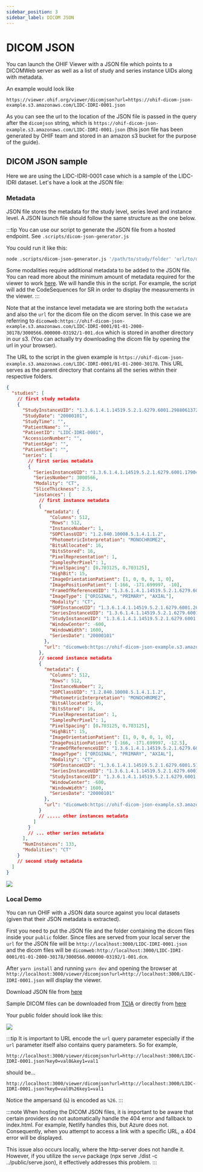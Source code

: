 ```yaml
---
sidebar_position: 3
sidebar_label: DICOM JSON
---
```


# DICOM JSON

You can launch the OHIF Viewer with a JSON file which points to a DICOMWeb
server as well as a list of study and series instance UIDs along with metadata.

An example would look like

`https://viewer.ohif.org/viewer/dicomjson?url=https://ohif-dicom-json-example.s3.amazonaws.com/LIDC-IDRI-0001.json`

As you can see the url to the location of the JSON file is passed in the query
after the `dicomjson` string, which is
`https://ohif-dicom-json-example.s3.amazonaws.com/LIDC-IDRI-0001.json` (this
json file has been generated by OHIF team and stored in an amazon s3 bucket for
the purpose of the guide).

## DICOM JSON sample

Here we are using the LIDC-IDRI-0001 case which is a sample of the LIDC-IDRI
dataset. Let's have a look at the JSON file:

### Metadata

JSON file stores the metadata for the study level, series level and instance
level. A JSON launch file should follow the same structure as the one below.

:::tip
You can use our script to generate the JSON file from a hosted endpoint. See
`.scripts/dicom-json-generator.js`

You could run it like this:

```bash
node .scripts/dicom-json-generator.js '/path/to/study/folder' 'url/to/dicom/server/folder' 'json/output/file.json'
```

Some modalities require additional metadata to be added to the JSON file. You can read more about the minimum amount of metadata required for the viewer to work [here](../../faq/technical#what-are-the-list-of-required-metadata-for-the-ohif-viewer-to-work). We will handle this in the script. For example, the script will add the CodeSequences for SR in order to display the measurements in the viewer.
:::


Note that at the instance level metadata we are storing both the `metadata` and
also the `url` for the dicom file on the dicom server. In this case we are
referring to
`dicomweb:https://ohif-dicom-json-example.s3.amazonaws.com/LIDC-IDRI-0001/01-01-2000-30178/3000566.000000-03192/1-001.dcm`
which is stored in another directory in our s3. (You can actually try
downloading the dicom file by opening the url in your browser).

The URL to the script in the given example is `https://ohif-dicom-json-example.s3.amazonaws.com/LIDC-IDRI-0001/01-01-2000-30178`. This URL serves as the parent directory that contains all the series within their respective folders.

```json
{
  "studies": [
    // first study metadata
    {
      "StudyInstanceUID": "1.3.6.1.4.1.14519.5.2.1.6279.6001.298806137288633453246975630178",
      "StudyDate": "20000101",
      "StudyTime": "",
      "PatientName": "",
      "PatientID": "LIDC-IDRI-0001",
      "AccessionNumber": "",
      "PatientAge": "",
      "PatientSex": "",
      "series": [
        // first series metadata
        {
          "SeriesInstanceUID": "1.3.6.1.4.1.14519.5.2.1.6279.6001.179049373636438705059720603192",
          "SeriesNumber": 3000566,
          "Modality": "CT",
          "SliceThickness": 2.5,
          "instances": [
            // first instance metadata
            {
              "metadata": {
                "Columns": 512,
                "Rows": 512,
                "InstanceNumber": 1,
                "SOPClassUID": "1.2.840.10008.5.1.4.1.1.2",
                "PhotometricInterpretation": "MONOCHROME2",
                "BitsAllocated": 16,
                "BitsStored": 16,
                "PixelRepresentation": 1,
                "SamplesPerPixel": 1,
                "PixelSpacing": [0.703125, 0.703125],
                "HighBit": 15,
                "ImageOrientationPatient": [1, 0, 0, 0, 1, 0],
                "ImagePositionPatient": [-166, -171.699997, -10],
                "FrameOfReferenceUID": "1.3.6.1.4.1.14519.5.2.1.6279.6001.229925374658226729607867499499",
                "ImageType": ["ORIGINAL", "PRIMARY", "AXIAL"],
                "Modality": "CT",
                "SOPInstanceUID": "1.3.6.1.4.1.14519.5.2.1.6279.6001.262721256650280657946440242654",
                "SeriesInstanceUID": "1.3.6.1.4.1.14519.5.2.1.6279.6001.179049373636438705059720603192",
                "StudyInstanceUID": "1.3.6.1.4.1.14519.5.2.1.6279.6001.298806137288633453246975630178",
                "WindowCenter": -600,
                "WindowWidth": 1600,
                "SeriesDate": "20000101"
              },
              "url": "dicomweb:https://ohif-dicom-json-example.s3.amazonaws.com/LIDC-IDRI-0001/01-01-2000-30178/3000566.000000-03192/1-001.dcm"
            },
            // second instance metadata
            {
              "metadata": {
                "Columns": 512,
                "Rows": 512,
                "InstanceNumber": 2,
                "SOPClassUID": "1.2.840.10008.5.1.4.1.1.2",
                "PhotometricInterpretation": "MONOCHROME2",
                "BitsAllocated": 16,
                "BitsStored": 16,
                "PixelRepresentation": 1,
                "SamplesPerPixel": 1,
                "PixelSpacing": [0.703125, 0.703125],
                "HighBit": 15,
                "ImageOrientationPatient": [1, 0, 0, 0, 1, 0],
                "ImagePositionPatient": [-166, -171.699997, -12.5],
                "FrameOfReferenceUID": "1.3.6.1.4.1.14519.5.2.1.6279.6001.229925374658226729607867499499",
                "ImageType": ["ORIGINAL", "PRIMARY", "AXIAL"],
                "Modality": "CT",
                "SOPInstanceUID": "1.3.6.1.4.1.14519.5.2.1.6279.6001.512235483218154065970649917292",
                "SeriesInstanceUID": "1.3.6.1.4.1.14519.5.2.1.6279.6001.179049373636438705059720603192",
                "StudyInstanceUID": "1.3.6.1.4.1.14519.5.2.1.6279.6001.298806137288633453246975630178",
                "WindowCenter": -600,
                "WindowWidth": 1600,
                "SeriesDate": "20000101"
              },
              "url": "dicomweb:https://ohif-dicom-json-example.s3.amazonaws.com/LIDC-IDRI-0001/01-01-2000-30178/3000566.000000-03192/1-002.dcm"
            }
            // ..... other instances metadata
          ]
        }
        // ... other series metadata
      ],
      "NumInstances": 133,
      "Modalities": "CT"
    }
    // second study metadata
  ]
}
```

![](../../assets/img/dicom-json.png)

### Local Demo

You can run OHIF with a JSON data source against you local datasets (given that
their JSON metadata is extracted).

First you need to put the JSON file and the folder containing the dicom files
inside your `public` folder. Since files are served from your local server the
`url` for the JSON file will be `http://localhost:3000/LIDC-IDRI-0001.json` and
the dicom files will be
`dicomweb:http://localhost:3000/LIDC-IDRI-0001/01-01-2000-30178/3000566.000000-03192/1-001.dcm`.

After `yarn install` and running `yarn dev` and opening the browser at
`http://localhost:3000/viewer/dicomjson?url=http://localhost:3000/LIDC-IDRI-0001.json`
will display the viewer.

Download JSON file from
[here](https://www.dropbox.com/sh/zvkv6mrhpdze67x/AADLGK46WuforD2LopP99gFXa?dl=0)

Sample DICOM files can be downloaded from
[TCIA](https://wiki.cancerimagingarchive.net/display/Public/LIDC-IDRI) or
directly from
[here](https://www.dropbox.com/sh/zvkv6mrhpdze67x/AADLGK46WuforD2LopP99gFXa?dl=0)

Your public folder should look like this:

![](../../assets/img/dicom-json-public.png)

:::tip
It is important to URL encode the `url` query parameter especially if the `url`
parameter itself also contains query parameters. So for example,

`http://localhost:3000/viewer/dicomjson?url=http://localhost:3000/LIDC-IDRI-0001.json?key0=val0&key1=val1`

should be...

`http://localhost:3000/viewer/dicomjson?url=http://localhost:3000/LIDC-IDRI-0001.json?key0=val0%26key1=val1`

Notice the ampersand (`&`) is encoded as `%26`.
:::

:::note
When hosting the DICOM JSON files, it is important to be aware that certain providers
do not automatically handle the 404 error and fallback to index.html. For example, Netlify
handles this, but Azure does not. Consequently, when you attempt to access a link with a
specific URL, a 404 error will be displayed.

This issue also occurs locally, where the http-server does not handle it. However,
if you utilize the `serve` package (npx serve ./dist -c ../public/serve.json), it effectively addresses this problem.
:::

